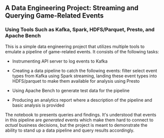 ## A Data Engineering Project: Streaming and Querying Game-Related Events 
### Using Tools Such as Kafka, Spark, HDFS/Parquet, Presto, and Apache Bench

This is a simple data engineering project that utilizes multiple tools to emulate a pipeline of game-related events. It consists of the following tasks:

- Instrumenting API server to log events to Kafka

- Creating a data pipeline to catch the following events: filter
  select event types from Kafka using Spark streaming, landing these event types into HDFS/parquet to make them
  available for analysis using Presto

- Using Apache Bench to generate test data for the pipeline

- Producing an analytics report where a description of the pipeline and basic analysis is provided 

The notebook to presents queries and findings. It's understood that events in this pipeline are _generated_ events which make
them hard to connect to _actual_ business decisions, but the project is meant to demonstrate the ability to stand up a data pipeline and query results accordingly.
